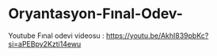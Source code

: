 # Oryantasyon-Fınal-Odev-
Youtube Fınal odevi videosu : https://youtu.be/AkhI839pbKc?si=aPEBpy2Kzti14ewu
